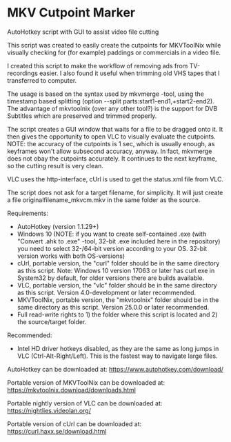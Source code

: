 # MKV Cutpoint Marker
AutoHotkey script with GUI to assist video file cutting

This script was created to easily create the cutpoints for MKVToolNix while visually
checking for (for example) paddings or commercials in a video file.

I created this script to make the workflow of removing ads from TV-recordings easier.
I also found it useful when trimming old VHS tapes that I transferred to computer.

The usage is based on the syntax used by mkvmerge -tool, using the timestamp based splitting
(option --split parts:start1-end1,+start2-end2). The advantage of mkvtoolnix (over any other
tool?) is the support for DVB Subtitles which are preserved and trimmed properly.

The script creates a GUI window that waits for a file to be dragged onto it.
It then gives the opportunity to open VLC to visually evaluate the cutpoints.
NOTE: the accuracy of the cutpoints is 1 sec, which is usually enough, as keyframes won't
allow subsecond accuracy, anyway. In fact, mkvmerge does not obay the cutpoints accurately.
It continues to the next keyframe, so the cutting result is very clean.

VLC uses the http-interface, cUrl is used to get the status.xml file from VLC.

The script does not ask for a target filename, for simplicity. It will just create a
file originalfilename_mkvcm.mkv in the same folder as the source.

Requirements:
* AutoHotkey (version 1.1.29+)
* Windows 10 (NOTE: if you want to create self-contained .exe (with "Convert .ahk to .exe" -tool, 32-bit .exe included here in the repository) you need to select 32-/64-bit version according to your OS. 32-bit version works with both OS-versions)
* cUrl, portable version, the "curl" folder should be in the same directory as this script. Note: Windows 10 version 17063 or later has curl.exe in System32 by default, for older versions there are builds available.
* VLC, portable version, the "vlc" folder should be in the same directory as this script. Version 4.0-development or later recommended.
* MKVToolNix, portable version, the "mkvtoolnix" folder should be in the same directory as this script. Version 25.0.0 or later recommended.
* Full read-write rights to 1) the folder where this script is located and 2) the source/target folder.

Recommended:
* Intel HD driver hotkeys disabled, as they are the same as long jumps in VLC (Ctrl-Alt-Right/Left). This is the fastest way to navigate large files.

AutoHotkey can be downloaded at: https://www.autohotkey.com/download/ 

Portable version of MKVToolNix can be downloaded at: https://mkvtoolnix.download/downloads.html 

Portable nightly version of VLC can be downloaded at: https://nightlies.videolan.org/ 

Portable version of cUrl can be downloaded at: https://curl.haxx.se/download.html 
